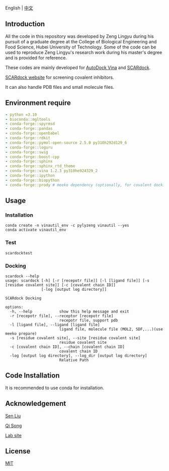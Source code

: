 English | [中文](./README_cn.md)

## Introduction

All the code in this repository was developed by Zeng Lingyu during his pursuit of a graduate degree at the College of Biological Engineering and Food Science, Hubei University of Technology. Some of the code can be used to reproduce Zeng Lingyu's research work during his master's degree and is provided for reference.

These codes are mainly developed for [AutoDock Vina](https://vina.scripps.edu/) and [SCARdock](https://pubs.acs.org/doi/10.1021/acs.jcim.6b00334).

[SCARdock website](https://scardock.com/) for screening covalent inhibitors.

It can also handle PDB files and small molecule files.

## Environment require

```yaml
- python =3.10
- bioconda::mgltools
- conda-forge::spyrmsd
- conda-forge::pandas
- conda-forge::openbabel
- conda-forge::rdkit
- conda-forge::pymol-open-source 2.5.0 py310h292d129_6
- conda-forge::loguru
- conda-forge::swig
- conda-forge::boost-cpp 
- conda-forge::sphinx
- conda-forge::sphinx_rtd_theme
- conda-forge::vina 1.2.3 py310he924329_2
- conda-forge::ipython
- conda-forge::biopython
- conda-forge::prody # meeko dependency (optionally, for covalent docking)
```

## Usage

### Installation

```shell
conda create -n vinautil_env -c pylyzeng vinautil --yes
conda activate vinautil_env
```

### Test

```shell
scardocktest
```

### Docking

```shell
scardock --help
usage: scardock [-h] [-r [recepotr file]] [-l [ligand file]] [-s [residue covalent site]] [-c [covalent chain ID]]
                [-log [output log directory]]

SCARdock Docking

options:
  -h, --help            show this help message and exit
  -r [recepotr file], --receptor [recepotr file]
                        recepotr file, support pdb
  -l [ligand file], --ligand [ligand file]
                        ligand file, molecule file (MOL2, SDF,...)(use meeko prepare)
  -s [residue covalent site], --site [residue covalent site]
                        residue covalent site
  -c [covalent chain ID], --chain [covalent chain ID]
                        covalent chain ID
  -log [output log directory], --log_dir [output log directory]
                        Relative Path
```

## Code Installation

It is recommended to use conda for installation.

## Acknowledgement

[Sen Liu](https://sgsp.hbut.edu.cn/info/1085/1794.htm)

[Qi Song](https://sgsp.hbut.edu.cn/info/1087/1813.htm)

[Lab site](http://www.liugroup.site)

## License
[MIT](./LICENSE)
